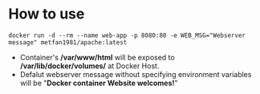 # How to use

    docker run -d --rm --name web-app -p 8080:80 -e WEB_MSG="Webserver message" metfan1981/apache:latest

* Container's __/var/www/html__ will be exposed to __/var/lib/docker/volumes/__ at Docker Host.
* Defalut webserver message without specifying environment variables will be "__Docker container Website welcomes!__"

